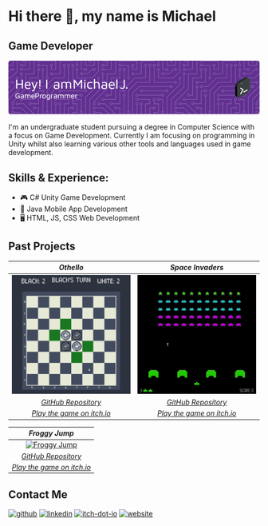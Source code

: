 # Hi there 👋, my name is Michael
## Game Developer
![Game Developer](https://raw.githubusercontent.com/Mickkers/Mickkers/main/github-header-image.png)

I'm an undergraduate student pursuing a degree in Computer Science with a focus on Game Development. Currently I am focusing on programming in Unity whilst also learning various other tools and languages used in game development.

## Skills & Experience: 
- 🎮 C# Unity Game Development
- 📱 Java Mobile App Development
- 🖥️ HTML, JS, CSS Web Development

## Past Projects

| *Othello* | *Space Invaders* |
|:--:|:--:| 
| [![Othello Demo](https://raw.githubusercontent.com/Mickkers/Mickkers/main/OthelloGif.gif)](https://mickkers.itch.io/othello) | [![Space Invaders Demo](https://raw.githubusercontent.com/Mickkers/Mickkers/main/SpaceInvadersDemo.gif)](https://mickkers.itch.io/space-invaders) | 
| [*GitHub Repository*](https://github.com/Mickkers/Othello-2D) | [*GitHub Repository*](https://github.com/Mickkers/SpaceInvaders) |
| [*Play the game on itch.io*](https://mickkers.itch.io/othello) | [*Play the game on itch.io*](https://mickkers.itch.io/space-invaders) |

| *Froggy Jump* |
|:--:| 
| [![Froggy Jump](https://raw.githubusercontent.com/Mickkers/Mickkers/main/Froggy%20Jump.gif)](https://mickkers.itch.io/froggy-jump) | 
| [*GitHub Repository*](https://github.com/Mickkers/Froggy-Jump) |
| [*Play the game on itch.io*](https://mickkers.itch.io/froggy-jump) |

## Contact Me
[<img src='https://cdn.jsdelivr.net/npm/simple-icons@3.0.1/icons/github.svg' alt='github' height='40'>](https://github.com/mickkers)  [<img src='https://cdn.jsdelivr.net/npm/simple-icons@3.0.1/icons/linkedin.svg' alt='linkedin' height='40'>](https://www.linkedin.com/in/Michael-J-Dev/)  [<img src='https://cdn.jsdelivr.net/npm/simple-icons@3.0.1/icons/itch-dot-io.svg' alt='itch-dot-io' height='40'>](https://mickkers.itch.io)    [<img src='https://cdn.jsdelivr.net/npm/simple-icons@3.0.1/icons/icloud.svg' alt='website' height='40'>](https://linktr.ee/Mickkers)  
